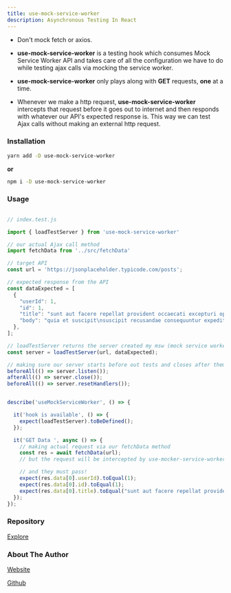 ```yaml
---
title: use-mock-service-worker
description: Asynchronous Testing In React
---
```


- Don't mock fetch or axios.

- **use-mock-service-worker** is a testing hook which consumes Mock Service Worker API and takes care of all the configuration we have to do while testing ajax calls via mocking the service worker.

- **use-mock-service-worker** only plays along with **GET** requests, **one** at a time.

- Whenever we make a http request, **use-mock-service-worker** intercepts that request before it goes out to internet and then responds with whatever our API's expected response is. This way we can test Ajax calls without making an external http request.

### Installation

```sh
yarn add -D use-mock-service-worker
```

**or**

```sh
npm i -D use-mock-service-worker

```

### Usage

```js

// index.test.js

import { loadTestServer } from 'use-mock-service-worker'

// our actual Ajax call method
import fetchData from '../src/fetchData'

// target API
const url = 'https://jsonplaceholder.typicode.com/posts';

// expected response from the API
const dataExpected = [
  {
    "userId": 1,
    "id": 1,
    "title": "sunt aut facere repellat provident occaecati excepturi optio reprehenderit",
    "body": "quia et suscipit\nsuscipit recusandae consequuntur expedita et cum\nreprehenderit molestiae ut ut quas totam\nnostrum rerum est autem sunt rem eveniet architecto"
  },
];

// loadTestServer returns the server created my msw (mock service worker)
const server = loadTestServer(url, dataExpected);

// making sure our server starts before out tests and closes after them too
beforeAll(() => server.listen());
afterAll(() => server.close());
beforeAll(() => server.resetHandlers());


describe('useMockServiceWorker', () => {

  it('hook is available', () => {
    expect(loadTestServer).toBeDefined();
  });

  it('GET Data ', async () => {
    // making actual request via our fetchData method
    const res = await fetchData(url);
    // but the request will be intercepted by use-mocker-service-worker and won't go out in the internet world.

    // and they must pass!
    expect(res.data[0].userId).toEqual(1);
    expect(res.data[0].id).toEqual(1);
    expect(res.data[0].title).toEqual("sunt aut facere repellat provident occaecati excepturi optio reprehenderit");
  });
});


```

### Repository

[Explore](https://github.com/inblack67/use-mock-service-worker)

### About The Author

[Website](https://inblack67.vercel.app)

[Github](https://github.com/inblack67)

